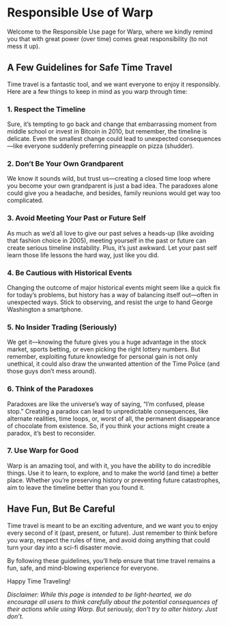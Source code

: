 # Responsible Use of Warp

Welcome to the Responsible Use page for Warp, where we kindly remind you that with great power (over time) comes great responsibility (to not mess it up).

## A Few Guidelines for Safe Time Travel

Time travel is a fantastic tool, and we want everyone to enjoy it responsibly. Here are a few things to keep in mind as you warp through time:

### 1. Respect the Timeline

Sure, it’s tempting to go back and change that embarrassing moment from middle school or invest in Bitcoin in 2010, but remember, the timeline is delicate. Even the smallest change could lead to unexpected consequences—like everyone suddenly preferring pineapple on pizza (shudder). 

### 2. Don’t Be Your Own Grandparent

We know it sounds wild, but trust us—creating a closed time loop where you become your own grandparent is just a bad idea. The paradoxes alone could give you a headache, and besides, family reunions would get way too complicated.

### 3. Avoid Meeting Your Past or Future Self

As much as we’d all love to give our past selves a heads-up (like avoiding that fashion choice in 2005), meeting yourself in the past or future can create serious timeline instability. Plus, it’s just awkward. Let your past self learn those life lessons the hard way, just like you did.

### 4. Be Cautious with Historical Events

Changing the outcome of major historical events might seem like a quick fix for today’s problems, but history has a way of balancing itself out—often in unexpected ways. Stick to observing, and resist the urge to hand George Washington a smartphone.

### 5. No Insider Trading (Seriously)

We get it—knowing the future gives you a huge advantage in the stock market, sports betting, or even picking the right lottery numbers. But remember, exploiting future knowledge for personal gain is not only unethical, it could also draw the unwanted attention of the Time Police (and those guys don’t mess around).

### 6. Think of the Paradoxes

Paradoxes are like the universe’s way of saying, “I’m confused, please stop.” Creating a paradox can lead to unpredictable consequences, like alternate realities, time loops, or, worst of all, the permanent disappearance of chocolate from existence. So, if you think your actions might create a paradox, it’s best to reconsider.

### 7. Use Warp for Good

Warp is an amazing tool, and with it, you have the ability to do incredible things. Use it to learn, to explore, and to make the world (and time) a better place. Whether you’re preserving history or preventing future catastrophes, aim to leave the timeline better than you found it.

## Have Fun, But Be Careful

Time travel is meant to be an exciting adventure, and we want you to enjoy every second of it (past, present, or future). Just remember to think before you warp, respect the rules of time, and avoid doing anything that could turn your day into a sci-fi disaster movie.

By following these guidelines, you’ll help ensure that time travel remains a fun, safe, and mind-blowing experience for everyone.

Happy Time Traveling!

*Disclaimer: While this page is intended to be light-hearted, we do encourage all users to think carefully about the potential consequences of their actions while using Warp. But seriously, don’t try to alter history. Just don’t.*